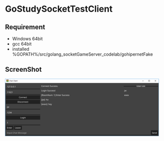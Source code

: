 # GoStudySocketTestClient

## Requirement
* Windows 64bit
* gcc 64bit
* installed %GOPATH%/src/golang_socketGameServer_codelab/gohipernetFake

## ScreenShot
<img src="https://github.com/cjwcjswo/GoStudySocketTestClient/blob/master/img/example.png?raw=true">
